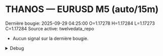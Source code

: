 # THANOS — EURUSD M5 (auto/15m)
Dernière bougie: 2025-09-29 04:25:00  O=1.17278  H=1.17284  L=1.17273  C=1.17284
Source active: twelvedata_repo

- Aucun signal sur la dernière bougie.

<details><summary>Debug</summary>

- TD_API_KEY manquant.

</details>